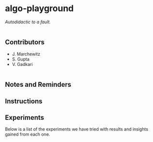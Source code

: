# algo-playground #
*Autodidactic to a fault.*
<br><br>

## Contributors ##
* J. Marchewitz
* S. Gupta
* V. Gadkari
<br><br>

## Notes and Reminders ##


## Instructions ##


## Experiments ##
Below is a list of the experiments we have tried with results and insights gained from each one.

